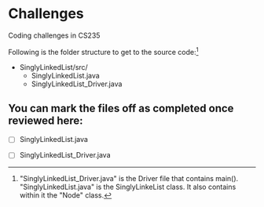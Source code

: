 # Challenges
Coding challenges in CS235

Following is the folder structure to get to the source code:[^1]

- SinglyLinkedList/src/
    - SinglyLinkedList.java
    - SinglyLinkedList_Driver.java

## You can mark the files off as completed once reviewed here:
- [ ] SinglyLinkedList.java
- [ ] SinglyLinkedList_Driver.java


[^1]: "SinglyLinkedList_Driver.java" is the Driver file that contains main(). "SinglyLinkedList.java" is the SinglyLinkeList class. It also contains within it the "Node" class.